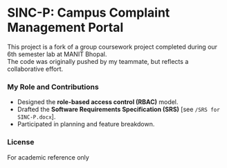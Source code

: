 # SINC-P: Campus Complaint Management Portal

This project is a fork of a group coursework project completed during our 6th semester lab at MANIT Bhopal.  
The code was originally pushed by my teammate, but reflects a collaborative effort.

### My Role and Contributions
- Designed the **role-based access control (RBAC)** model.
- Drafted the **Software Requirements Specification (SRS)** [see `/SRS for SINC-P.docx`].
- Participated in planning and feature breakdown.


### License
For academic reference only
